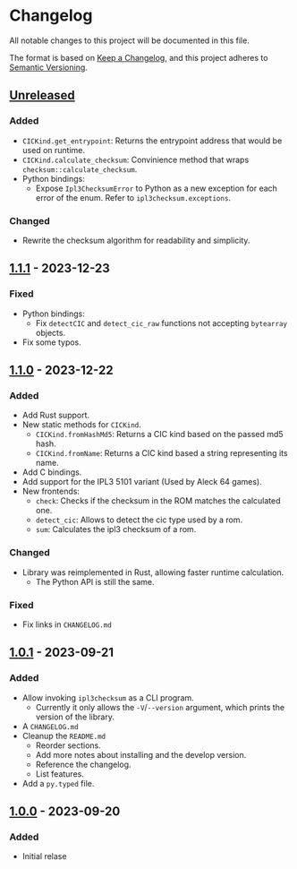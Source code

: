 # Changelog

All notable changes to this project will be documented in this file.

The format is based on [Keep a Changelog](https://keepachangelog.com/en/1.1.0/),
and this project adheres to [Semantic Versioning](https://semver.org/spec/v2.0.0.html).

## [Unreleased]

### Added

- `CICKind.get_entrypoint`: Returns the entrypoint address that would be used
  on runtime.
- `CICKind.calculate_checksum`: Convinience method that wraps
  `checksum::calculate_checksum`.
- Python bindings:
  - Expose `Ipl3ChecksumError` to Python as a new exception for each error of
    the enum. Refer to `ipl3checksum.exceptions`.

### Changed

- Rewrite the checksum algorithm for readability and simplicity.

## [1.1.1] - 2023-12-23

### Fixed

- Python bindings:
  - Fix `detectCIC` and `detect_cic_raw` functions not accepting `bytearray`
    objects.
- Fix some typos.

## [1.1.0] - 2023-12-22

### Added

- Add Rust support.
- New static methods for `CICKind`.
  - `CICKind.fromHashMd5`: Returns a CIC kind based on the passed md5 hash.
  - `CICKind.fromName`: Returns a CIC kind based a string representing its name.
- Add C bindings.
- Add support for the IPL3 5101 variant (Used by Aleck 64 games).
- New frontends:
  - `check`: Checks if the checksum in the ROM matches the calculated one.
  - `detect_cic`: Allows to detect the cic type used by a rom.
  - `sum`: Calculates the ipl3 checksum of a rom.

### Changed

- Library was reimplemented in Rust, allowing faster runtime calculation.
  - The Python API is still the same.

### Fixed

- Fix links in `CHANGELOG.md`

## [1.0.1] - 2023-09-21

### Added

- Allow invoking `ipl3checksum` as a CLI program.
  - Currently it only allows the `-V`/`--version` argument, which prints the
version of the library.
- A `CHANGELOG.md`
- Cleanup the `README.md`
  - Reorder sections.
  - Add more notes about installing and the develop version.
  - Reference the changelog.
  - List features.
- Add a `py.typed` file.

## [1.0.0] - 2023-09-20

### Added

- Initial relase

[unreleased]: https://github.com/Decompollaborate/ipl3checksum/compare/main...develop
[1.1.1]: https://github.com/Decompollaborate/ipl3checksum/compare/1.1.0...1.1.1
[1.1.0]: https://github.com/Decompollaborate/ipl3checksum/compare/1.0.1...1.1.0
[1.0.1]: https://github.com/Decompollaborate/ipl3checksum/compare/1.0.0...1.0.1
[1.0.0]: https://github.com/Decompollaborate/ipl3checksum/releases/tag/1.0.0
